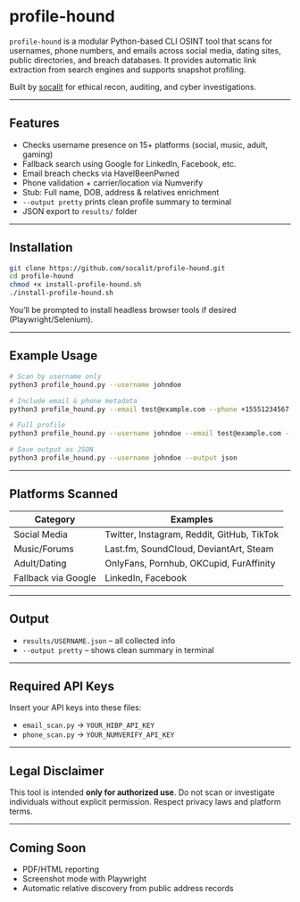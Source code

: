 # profile-hound

`profile-hound` is a modular Python-based CLI OSINT tool that scans for usernames, phone numbers, and emails across social media, dating sites, public directories, and breach databases. It provides automatic link extraction from search engines and supports snapshot profiling.

Built by [socalit](https://github.com/socalit) for ethical recon, auditing, and cyber investigations.

---

## Features

-  Checks username presence on 15+ platforms (social, music, adult, gaming)
-  Fallback search using Google for LinkedIn, Facebook, etc.
-  Email breach checks via HaveIBeenPwned
-  Phone validation + carrier/location via Numverify
-  Stub: Full name, DOB, address & relatives enrichment
-  `--output pretty` prints clean profile summary to terminal
-  JSON export to `results/` folder

---

## Installation

```bash
git clone https://github.com/socalit/profile-hound.git
cd profile-hound
chmod +x install-profile-hound.sh
./install-profile-hound.sh
```

You’ll be prompted to install headless browser tools if desired (Playwright/Selenium).

---

## Example Usage

```bash
# Scan by username only
python3 profile_hound.py --username johndoe

# Include email & phone metadata
python3 profile_hound.py --email test@example.com --phone +15551234567

# Full profile
python3 profile_hound.py --username johndoe --email test@example.com --phone +15551234567 --all

# Save output as JSON
python3 profile_hound.py --username johndoe --output json
```

---

## Platforms Scanned

| Category     | Examples |
|--------------|----------|
| Social Media | Twitter, Instagram, Reddit, GitHub, TikTok |
| Music/Forums | Last.fm, SoundCloud, DeviantArt, Steam |
| Adult/Dating | OnlyFans, Pornhub, OKCupid, FurAffinity |
| Fallback via Google | LinkedIn, Facebook |

---

## Output

- `results/USERNAME.json` – all collected info
- `--output pretty` – shows clean summary in terminal

---

## Required API Keys

Insert your API keys into these files:
- `email_scan.py` → `YOUR_HIBP_API_KEY`
- `phone_scan.py` → `YOUR_NUMVERIFY_API_KEY`

---

## Legal Disclaimer

This tool is intended **only for authorized use**. Do not scan or investigate individuals without explicit permission. Respect privacy laws and platform terms.

---

## Coming Soon

- PDF/HTML reporting
- Screenshot mode with Playwright
- Automatic relative discovery from public address records
